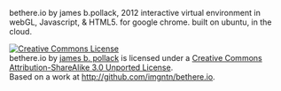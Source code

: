 bethere.io by james b.pollack, 2012 interactive virtual environment in webGL, Javascript, & HTML5. for google chrome. built on ubuntu, in the cloud.


<a rel="license" href="http://creativecommons.org/licenses/by-sa/3.0/deed.en_US"><img alt="Creative Commons License" style="border-width:0" src="http://i.creativecommons.org/l/by-sa/3.0/88x31.png" /></a><br /><span xmlns:dct="http://purl.org/dc/terms/" href="http://purl.org/dc/dcmitype/InteractiveResource" property="dct:title" rel="dct:type">bethere.io</span> by <a xmlns:cc="http://creativecommons.org/ns#" href="http://bethere.io" property="cc:attributionName" rel="cc:attributionURL">james b. pollack</a> is licensed under a <a rel="license" href="http://creativecommons.org/licenses/by-sa/3.0/deed.en_US">Creative Commons Attribution-ShareAlike 3.0 Unported License</a>.<br />Based on a work at <a xmlns:dct="http://purl.org/dc/terms/" href="http://github.com/imgntn/bethere.io" rel="dct:source">http://github.com/imgntn/bethere.io</a>.